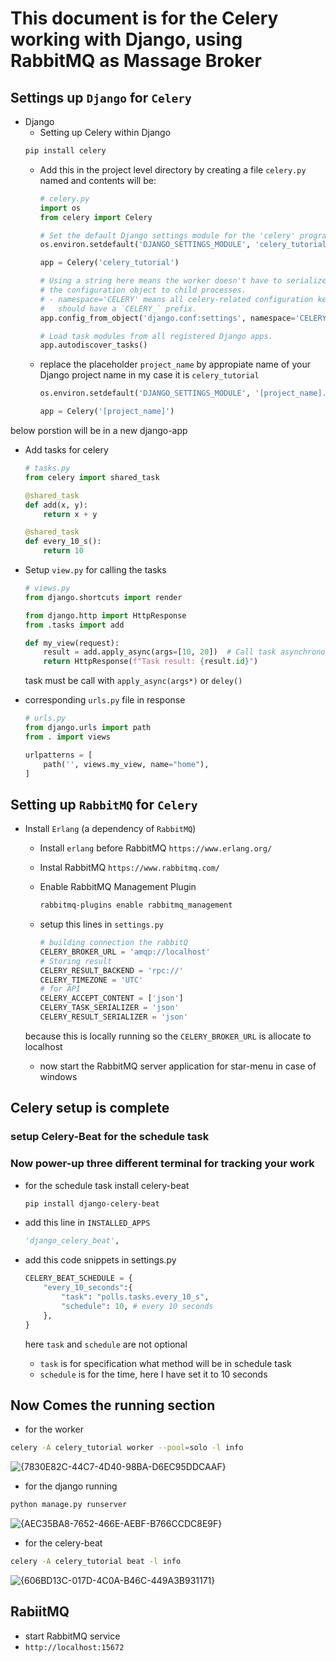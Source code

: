 # This document is for the Celery working with Django, using RabbitMQ as Massage Broker

## Settings up `Django` for `Celery`

- Django
    - Setting up Celery within Django
    ```sh
    pip install celery
    ```
    - Add this in the project level directory by creating a file `celery.py` named and contents will be:

        ```py
        # celery.py
        import os
        from celery import Celery

        # Set the default Django settings module for the 'celery' program.
        os.environ.setdefault('DJANGO_SETTINGS_MODULE', 'celery_tutorial.settings')

        app = Celery('celery_tutorial')

        # Using a string here means the worker doesn't have to serialize
        # the configuration object to child processes.
        # - namespace='CELERY' means all celery-related configuration keys
        #   should have a `CELERY_` prefix.
        app.config_from_object('django.conf:settings', namespace='CELERY')

        # Load task modules from all registered Django apps.
        app.autodiscover_tasks()
        ```

    - replace the placeholder `project_name` by appropiate name of your Django project name in my case it is `celery_tutorial`

        ```py
        os.environ.setdefault('DJANGO_SETTINGS_MODULE', '[project_name].settings')
        ``` 
        ```py
        app = Celery('[project_name]')
        ```

below porstion will be in a new django-app
- Add tasks for celery

    ```py
    # tasks.py
    from celery import shared_task

    @shared_task
    def add(x, y):
        return x + y

    @shared_task
    def every_10_s():
        return 10
    ```

- Setup `view.py` for calling the tasks
    ```py
    # views.py
    from django.shortcuts import render

    from django.http import HttpResponse
    from .tasks import add

    def my_view(request):
        result = add.apply_async(args=[10, 20])  # Call task asynchronously
        return HttpResponse(f"Task result: {result.id}")
    ```
    task must be call with `apply_async(args*)` or `deley()`

- corresponding `urls.py` file in response
    ```py
    # urls.py
    from django.urls import path
    from . import views

    urlpatterns = [
        path('', views.my_view, name="home"),
    ]
    ```
## Setting up `RabbitMQ` for `Celery`

- Install `Erlang` (a dependency of `RabbitMQ`)
    - Install `erlang` before RabbitMQ `https://www.erlang.org/`
    - Instal RabbitMQ `https://www.rabbitmq.com/`
    - Enable RabbitMQ Management Plugin
        ```sh
        rabbitmq-plugins enable rabbitmq_management
        ```
    - setup this lines in `settings.py` 

        ```py
        # building connection the rabbitQ
        CELERY_BROKER_URL = 'amqp://localhost' 
        # Storing result
        CELERY_RESULT_BACKEND = 'rpc://'
        CELERY_TIMEZONE = 'UTC'
        # for API
        CELERY_ACCEPT_CONTENT = ['json']
        CELERY_TASK_SERIALIZER = 'json'
        CELERY_RESULT_SERIALIZER = 'json'
        ```

    because this is locally running so the `CELERY_BROKER_URL` is allocate to localhost
    - now start the RabbitMQ server application for star-menu in case of windows

## Celery setup is complete

### setup Celery-Beat for the schedule task


### Now power-up three different terminal for tracking your work
- for the schedule task install celery-beat
    ```sh
    pip install django-celery-beat
    ```

- add this line in `INSTALLED_APPS`
    ```py
    'django_celery_beat',
    ```

- add this code snippets in settings.py
    ```py
    CELERY_BEAT_SCHEDULE = {
        "every_10_seconds":{
            "task": "polls.tasks.every_10_s",
            "schedule": 10, # every 10 seconds
        },
    }
    ```
    here `task` and `schedule` are not optional
    - `task` is for specification what method will be in schedule task
    - `schedule` is for the time, here I have set it to 10 seconds

## Now Comes the running section
- for the worker
```sh
celery -A celery_tutorial worker --pool=solo -l info
```
![{7830E82C-44C7-4D40-98BA-D6EC95DDCAAF}](https://github.com/user-attachments/assets/0032d9eb-6d68-48db-a251-e2007a426943)

- for the django running
```sh
python manage.py runserver
```
![{AEC35BA8-7652-466E-AEBF-B766CCDC8E9F}](https://github.com/user-attachments/assets/a2c055b9-2177-442f-ae6a-639761181366)

- for the celery-beat
```sh
celery -A celery_tutorial beat -l info
```
![{606BD13C-017D-4C0A-B46C-449A3B931171}](https://github.com/user-attachments/assets/83674873-192f-4435-93ba-6d517f7018a3)

## RabiitMQ
- start RabbitMQ service
- `http://localhost:15672`

